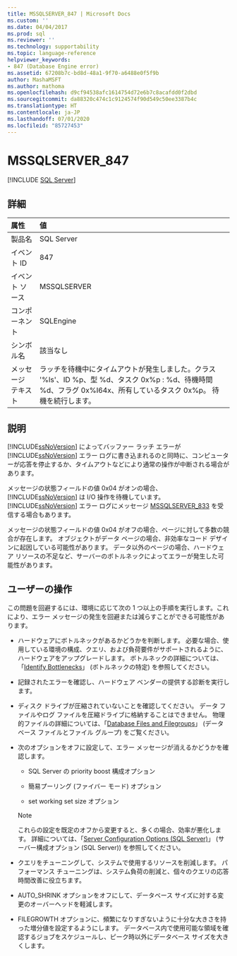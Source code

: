 ```yaml
---
title: MSSQLSERVER_847 | Microsoft Docs
ms.custom: ''
ms.date: 04/04/2017
ms.prod: sql
ms.reviewer: ''
ms.technology: supportability
ms.topic: language-reference
helpviewer_keywords:
- 847 (Database Engine error)
ms.assetid: 67208b7c-bd8d-48a1-9f70-a6488e0f5f9b
author: MashaMSFT
ms.author: mathoma
ms.openlocfilehash: d9cf94538afc1614754d72e6b7c8acafdd0f2dbd
ms.sourcegitcommit: da88320c474c1c9124574f90d549c50ee3387b4c
ms.translationtype: HT
ms.contentlocale: ja-JP
ms.lasthandoff: 07/01/2020
ms.locfileid: "85727453"
---
```

# <a name="mssqlserver_847"></a>MSSQLSERVER_847
 [!INCLUDE [SQL Server](../../includes/applies-to-version/sqlserver.md)]
  
## <a name="details"></a>詳細  
  
| 属性 | 値 |  
| :-------- | :---- |  
|製品名|SQL Server|  
|イベント ID|847|  
|イベント ソース|MSSQLSERVER|  
|コンポーネント|SQLEngine|  
|シンボル名|該当なし|  
|メッセージ テキスト|ラッチを待機中にタイムアウトが発生しました。クラス '%ls'、ID %p、型 %d、タスク 0x%p : %d、待機時間 %d、フラグ 0x%I64x、所有しているタスク 0x%p。 待機を続行します。|  
  
## <a name="explanation"></a>説明  
[!INCLUDE[ssNoVersion](../../includes/ssnoversion-md.md)] によってバッファー ラッチ エラーが [!INCLUDE[ssNoVersion](../../includes/ssnoversion-md.md)] エラー ログに書き込まれるのと同時に、コンピューターが応答を停止するか、タイムアウトなどにより通常の操作が中断される場合があります。  
  
メッセージの状態フィールドの値 0x04 がオンの場合、[!INCLUDE[ssNoVersion](../../includes/ssnoversion-md.md)] は I/O 操作を待機しています。 [!INCLUDE[ssNoVersion](../../includes/ssnoversion-md.md)] エラー ログにメッセージ [MSSQLSERVER_833](~/relational-databases/errors-events/mssqlserver-833-database-engine-error.md) を受信する場合もあります。  
  
メッセージの状態フィールドの値 0x04 がオフの場合、ページに対して多数の競合が存在します。 オブジェクトがデータ ページの場合、非効率なコード デザインに起因している可能性があります。 データ以外のページの場合、ハードウェア リソースの不足など、サーバーのボトルネックによってエラーが発生した可能性があります。  
  
## <a name="user-action"></a>ユーザーの操作  
この問題を回避するには、環境に応じて次の 1 つ以上の手順を実行します。これにより、エラー メッセージの発生を回避または減らすことができる可能性があります。  
  
-   ハードウェアにボトルネックがあるかどうかを判断します。 必要な場合、使用している環境の構成、クエリ、および負荷要件がサポートされるように、ハードウェアをアップグレードします。 ボトルネックの詳細については、「[Identify Bottlenecks](~/relational-databases/performance/identify-bottlenecks.md)」 (ボトルネックの特定) を参照してください。  
  
-   記録されたエラーを確認し、ハードウェア ベンダーの提供する診断を実行します。  
  
-   ディスク ドライブが圧縮されていないことを確認してください。 データ ファイルやログ ファイルを圧縮ドライブに格納することはできません。 物理的ファイルの詳細については、「[Database Files and Filegroups](~/relational-databases/databases/database-files-and-filegroups.md)」 (データベース ファイルとファイル グループ) をご覧ください。  
  
-   次のオプションをオフに設定して、エラー メッセージが消えるかどうかを確認します。  
  
    -   SQL Server の priority boost 構成オプション  
  
    -   簡易プーリング (ファイバー モード) オプション  
  
    -   set working set size オプション  
  
    > [!NOTE]  
    > これらの設定を既定のオフから変更すると、多くの場合、効率が悪化します。 詳細については、「[Server Configuration Options &#40;SQL Server&#41;](~/database-engine/configure-windows/server-configuration-options-sql-server.md)」 (サーバー構成オプション (SQL Server)) を参照してください。  
  
-   クエリをチューニングして、システムで使用するリソースを削減します。 パフォーマンス チューニングは、システム負荷の削減と、個々のクエリの応答時間改善に役立ちます。  
  
-   AUTO_SHRINK オプションをオフにして、データベース サイズに対する変更のオーバーヘッドを軽減します。  
  
-   FILEGROWTH オプションに、頻繁になりすぎないように十分な大きさを持った増分値を設定するようにします。 データベース内で使用可能な領域を確認するジョブをスケジュールし、ピーク時以外にデータベース サイズを大きくします。  
  
